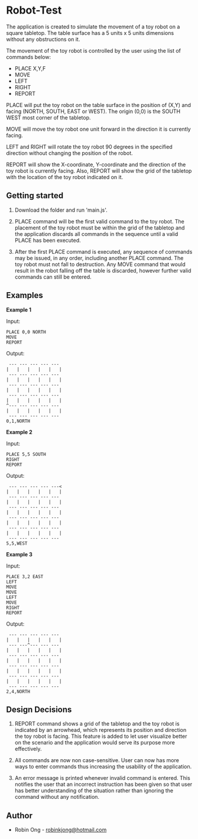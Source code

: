 # Robot-Test
The application is created to simulate the movement of a toy robot on a square tabletop. The table surface has a 5 units x 5 units dimensions without any obstructions on it.

The movement of the toy robot is controlled by the user using the list of commands below:
* PLACE X,Y,F
* MOVE
* LEFT
* RIGHT
* REPORT

PLACE will put the toy robot on the table surface in the position of (X,Y) and facing (NORTH, SOUTH, EAST or WEST). The origin (0,0) is the SOUTH WEST most corner of the tabletop.

MOVE will move the toy robot one unit forward in the direction it is currently facing.

LEFT and RIGHT will rotate the toy robot 90 degrees in the specified direction without changing the position of the robot.

REPORT will show the X-coordinate, Y-coordinate and the direction of the toy robot is currently facing. Also, REPORT will show the grid of the tabletop with the location of the toy robot indicated on it.

## Getting started
1) Download the folder and run 'main.js'.

2) PLACE command will be the first valid command to the toy robot. The placement of the toy robot must be within the grid of the tabletop and the application discards all commands in the sequence until a valid PLACE has been executed.

3) After the first PLACE command is executed, any sequence of commands may be issued, in any order, including another PLACE command. The toy robot must not fall to destruction. Any MOVE command that would result in the robot falling off the table is discarded, however further valid commands can still be entered.

## Examples
__Example 1__

Input:
```
PLACE 0,0 NORTH
MOVE
REPORT
```

Output: 
```
 --- --- --- --- --- 
|   |   |   |   |   |
 --- --- --- --- --- 
|   |   |   |   |   |
 --- --- --- --- --- 
|   |   |   |   |   |
 --- --- --- --- --- 
|   |   |   |   |   |
^--- --- --- --- --- 
|   |   |   |   |   |
 --- --- --- --- --- 
0,1,NORTH
```
__Example 2__

Input:
```
PLACE 5,5 SOUTH
RIGHT
REPORT
```

Output: 
```
 --- --- --- --- ---<
|   |   |   |   |   |
 --- --- --- --- --- 
|   |   |   |   |   |
 --- --- --- --- --- 
|   |   |   |   |   |
 --- --- --- --- --- 
|   |   |   |   |   |
 --- --- --- --- --- 
|   |   |   |   |   |
 --- --- --- --- --- 
5,5,WEST
```

__Example 3__

Input:
```
PLACE 3,2 EAST
LEFT
MOVE
MOVE
LEFT
MOVE
RIGHT
REPORT
```

Output: 
```
 --- --- --- --- --- 
|   |   |   |   |   |
 --- ---^--- --- --- 
|   |   |   |   |   |
 --- --- --- --- --- 
|   |   |   |   |   |
 --- --- --- --- --- 
|   |   |   |   |   |
 --- --- --- --- --- 
|   |   |   |   |   |
 --- --- --- --- --- 
2,4,NORTH
```

## Design Decisions
1) REPORT command shows a grid of the tabletop and the toy robot is indicated by an arrowhead, which represents its position and direction the toy robot is facing. This feature is added to let user visualize better on the scenario and the application would serve its purpose more effectively.

2) All commands are now non case-sensitive. User can now has more ways to enter commands thus increasing the usability of the application.

3) An error message is printed whenever invalid command is entered. This notifies the user that an incorrect instruction has been given so that user has better understanding of the situation rather than ignoring the command without any notification.

## Author
* Robin Ong - robinkjong@hotmail.com
